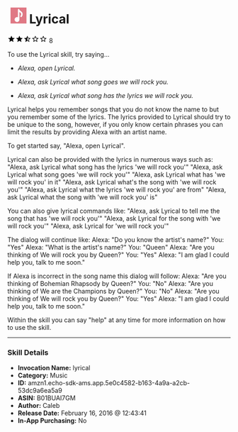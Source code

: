 # &nbsp;<img src="skill_icon" alt="Lyrical icon" width="36"> Lyrical
![2.8 stars](../../images/ic_star_black_18dp_1x.png)![2.8 stars](../../images/ic_star_black_18dp_1x.png)![2.8 stars](../../images/ic_star_half_black_18dp_1x.png)![2.8 stars](../../images/ic_star_border_black_18dp_1x.png)![2.8 stars](../../images/ic_star_border_black_18dp_1x.png) 8

To use the Lyrical skill, try saying...

* *Alexa, open Lyrical.*

* *Alexa, ask Lyrical what song goes we will rock you.*

* *Alexa, ask Lyrical what song has the lyrics we will rock you.*

Lyrical helps you remember songs that you do not know the name to but you remember some of the lyrics. The lyrics provided to Lyrical should try to be unique to the song, however, if you only know certain phrases you can limit the results by providing Alexa with an artist name. 

To get started say, "Alexa, open Lyrical".

Lyrical can also be provided with the lyrics in numerous ways such as: 
"Alexa, ask Lyrical what song has the lyrics 'we will rock you'"
"Alexa, ask Lyrical what song goes 'we will rock you'"
"Alexa, ask Lyrical what has 'we will rock you' in it"
"Alexa, ask Lyrical what's the song with 'we will rock you'"
"Alexa, ask Lyrical what the lyrics 'we will rock you' are from"
"Alexa, ask Lyrical what the song with 'we will rock you' is"

You can also give lyrical commands like:
"Alexa, ask Lyrical to  tell me the song that has 'we will rock you'"
"Alexa, ask Lyrical for the song with 'we will rock you'"
"Alexa, ask Lyrical for 'we will rock you'"

The dialog will continue like:
Alexa: "Do you know the artist's name?"
You: "Yes"
Alexa: "What is the artist's name?"
You: "Queen"
Alexa: "Are you thinking of We will rock you by Queen?"
You: "Yes"
Alexa: "I am glad I could help you, talk to me soon."

If Alexa is incorrect in the song name this dialog will follow:
Alexa: "Are you thinking of Bohemian Rhapsody by Queen?"
You: "No"
Alexa: "Are you thinking of We are the Champions by Queen?"
You: "No"
Alexa: "Are you thinking of We will rock you by Queen?"
You: "Yes"
Alexa: "I am glad I could help you, talk to me soon."

Within the skill you can say "help" at any time for more information on how to use the skill.

***

### Skill Details

* **Invocation Name:** lyrical
* **Category:** Music
* **ID:** amzn1.echo-sdk-ams.app.5e0c4582-b163-4a9a-a2cb-53dc9a6ea5a9
* **ASIN:** B01BUAI7GM
* **Author:** Caleb
* **Release Date:** February 16, 2016 @ 12:43:41
* **In-App Purchasing:** No
